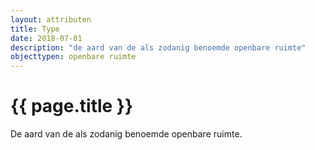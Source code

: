 ```yaml
---
layout: attributen
title: Type
date: 2018-07-01
description: "de aard van de als zodanig benoemde openbare ruimte"
objecttypen: openbare ruimte
---
```


# {{ page.title }}

De aard van de als zodanig benoemde openbare ruimte.
